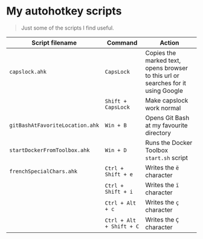 # My autohotkey scripts
> Just some of the scripts I find useful.

| Script filename | Command | Action |
|-----------------|---------|--------|
|`capslock.ahk` | `CapsLock` | Copies the marked text, opens browser to this url or searches for it using Google |
| | `Shift + CapsLock` | Make capslock work normal |
| `gitBashAtFavoriteLocation.ahk` | `Win + B` | Opens Git Bash at my favourite directory |
| `startDockerFromToolbox.ahk` | `Win + D` | Runs the Docker Toolbox `start.sh` script |
| `frenchSpecialChars.ahk` | `Ctrl + Shift + e` | Writes the `ë` character |
| | `Ctrl + Shift + i` | Writes the `ï` character |
| | `Ctrl + Alt + c` | Writes the `ç` character |
| | `Ctrl + Alt + Shift + C` | Writes the `Ç` character |